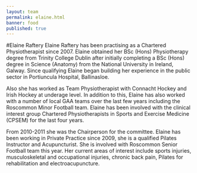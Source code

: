 ```yaml
---
layout: team
permalink: elaine.html
banner: food
published: true
---
```


#Elaine Raftery 
Elaine Raftery has been practising as a Chartered Physiotherapist since 2007. Elaine obtained her BSc (Hons) Physiotherapy degree from Trinity College Dublin after initially completing a BSc (Hons) degree in Science (Anatomy) from the National University in Ireland, Galway. Since qualifying Elaine began building her experience in the public sector in Portiuncula Hospital, Ballinasloe.

Also she has worked as Team Physiotherapist with Connacht Hockey and Irish Hockey at underage level. In addition to this, Elaine has also worked with a number of local GAA teams over the last few years including the Roscommon Minor Football team. Elaine has been involved with the clinical interest group Chartered Physiotherapists in Sports and Exercise Medicine (CPSEM) for the last four years.

From 2010-2011 she was the Chairperson for the committee. Elaine has been working in Private Practice since 2009, she is a qualified Pilates Instructor and Acupuncturist. She is involved with Roscommon Senior Football team this year. Her current areas of interest include sports injuries, musculoskeletal and occupational injuries, chronic back pain, Pilates for rehabilitation and electroacupuncture.
